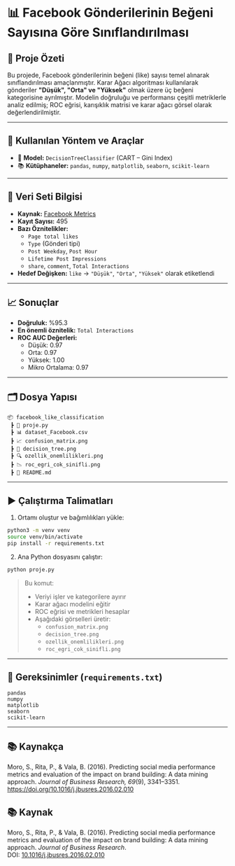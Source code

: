 # 📊 Facebook Gönderilerinin Beğeni Sayısına Göre Sınıflandırılması


## 📌 Proje Özeti

Bu projede, Facebook gönderilerinin beğeni (like) sayısı temel alınarak sınıflandırılması amaçlanmıştır. Karar Ağacı algoritması kullanılarak gönderiler **"Düşük", "Orta" ve "Yüksek"** olmak üzere üç beğeni kategorisine ayrılmıştır. Modelin doğruluğu ve performansı çeşitli metriklerle analiz edilmiş; ROC eğrisi, karışıklık matrisi ve karar ağacı görsel olarak değerlendirilmiştir.

---

## 🧠 Kullanılan Yöntem ve Araçlar

- 📘 **Model:** `DecisionTreeClassifier` (CART – Gini Index)
- 📚 **Kütüphaneler:** `pandas`, `numpy`, `matplotlib`, `seaborn`, `scikit-learn`

---

## 📁 Veri Seti Bilgisi

- **Kaynak:** [Facebook Metrics]([https://doi.org/10.1016/j.jbusres.2016.02.010](https://archive.ics.uci.edu/dataset/368/facebook+metrics))
- **Kayıt Sayısı:** 495
- **Bazı Öznitelikler:**
  - `Page total likes`
  - `Type` (Gönderi tipi)
  - `Post Weekday`, `Post Hour`
  - `Lifetime Post Impressions`
  - `share`, `comment`, `Total Interactions`
- **Hedef Değişken:** `like` → `"Düşük"`, `"Orta"`, `"Yüksek"` olarak etiketlendi

---

## 📈 Sonuçlar

- **Doğruluk:** %95.3
- **En önemli öznitelik:** `Total Interactions`
- **ROC AUC Değerleri:**
  - Düşük: 0.97
  - Orta: 0.97
  - Yüksek: 1.00
  - Mikro Ortalama: 0.97

---

## 🗂️ Dosya Yapısı

```
📦 facebook_like_classification
 ┣ 📜 proje.py
 ┣ 📊 dataset_Facebook.csv
 ┣ 📈 confusion_matrix.png
 ┣ 🌳 decision_tree.png
 ┣ 🔍 ozellik_onemlilikleri.png
 ┣ 📉 roc_egri_cok_sinifli.png
 ┣ 📄 README.md

```

---

## ▶️ Çalıştırma Talimatları

1. Ortamı oluştur ve bağımlılıkları yükle:

```bash
python3 -m venv venv
source venv/bin/activate
pip install -r requirements.txt
```

2. Ana Python dosyasını çalıştır:

```bash
python proje.py
```

> Bu komut:
> - Veriyi işler ve kategorilere ayırır  
> - Karar ağacı modelini eğitir  
> - ROC eğrisi ve metrikleri hesaplar  
> - Aşağıdaki görselleri üretir:
>   - `confusion_matrix.png`
>   - `decision_tree.png`
>   - `ozellik_onemlilikleri.png`
>   - `roc_egri_cok_sinifli.png`

---

## 📌 Gereksinimler (`requirements.txt`)

```
pandas
numpy
matplotlib
seaborn
scikit-learn
```

---

## 📚 Kaynakça

Moro, S., Rita, P., & Vala, B. (2016). Predicting social media performance metrics and evaluation of the impact on brand building: A data mining approach. *Journal of Business Research, 69*(9), 3341–3351. https://doi.org/10.1016/j.jbusres.2016.02.010


## 📚 Kaynak
Moro, S., Rita, P., & Vala, B. (2016). Predicting social media performance metrics and evaluation of the impact on brand building: A data mining approach. *Journal of Business Research*.  
DOI: [10.1016/j.jbusres.2016.02.010](https://doi.org/10.1016/j.jbusres.2016.02.010)
